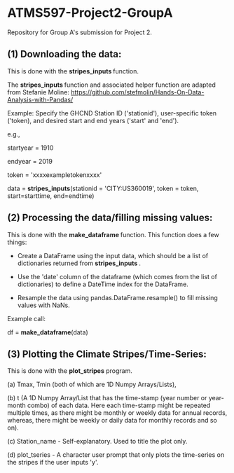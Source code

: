 # ATMS597-Project2-GroupA
Repository for Group A's submission for Project 2.

## (1) Downloading the data:

This is done with the <b> stripes_inputs </b> function.

The <b> stripes_inputs </b> function and associated helper function are adapted from Stefanie Moline: https://github.com/stefmolin/Hands-On-Data-Analysis-with-Pandas/

Example: Specify the GHCND Station ID ('stationid'), user-specific token ('token), and desired start and end years ('start' and 'end').
   
   e.g., 
   
   startyear = 1910
   
   endyear   = 2019
   
   token     = 'xxxxexampletokenxxxx'
   
   data = <b>stripes_inputs</b>(stationid = 'CITY:US360019', token = token, start=starttime, end=endtime)
   
## (2) Processing the data/filling missing values:

This is done with the <b> make_dataframe </b> function. This function does a few things:

- Create a DataFrame using the input data, which should be a list of dictionaries returned from <b> stripes_inputs </b>.

- Use the 'date' column of the dataframe (which comes from the list of dictionaries) to define a DateTime index for the DataFrame.

- Resample the data using pandas.DataFrame.resample() to fill missing values with NaNs. 

Example call: 

df = <b>make_dataframe</b>(data)
   

## (3) Plotting the Climate Stripes/Time-Series:

This is done with the <b>plot_stripes</b> program. 
  
   (a) Tmax, Tmin (both of which are 1D Numpy Arrays/Lists), 
   
   (b) t (A 1D Numpy Array/List that has the time-stamp (year number or year-month combo) of each data. Here each time-stamp might be repeated multiple times, as there might be monthly or weekly data for annual records, whereas, there might be weekly or daily data for monthly records and so on).
   
   (c) Station_name - Self-explanatory. Used to title the plot only.
   
   (d) plot_tseries - A character user prompt that only plots the time-series on the stripes if the user inputs 'y'.
   


